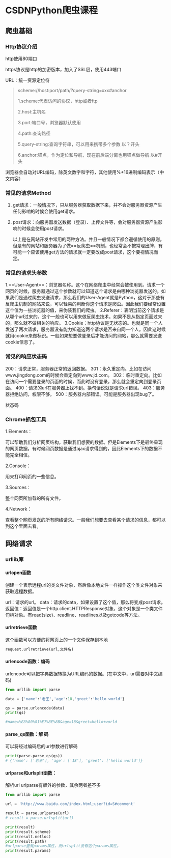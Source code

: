 # CSDNPython爬虫课程

## 爬虫基础

### Http协议介绍

http使用80端口

https协议是http的加密版本，加入了SSL层，使用443端口

URL：统一资源定位符

>  scheme://host:port/path/?query-string=xxx#anchor
>
>  1.scheme:代表访问的协议，http或者ftp
>
>  2.host:主机名
>
>  3.port:端口号，浏览器默认使用
>
>  4.path:查询路径
>
>  5.query-string:查询字符串，可以用来携带多个参数     以？开头
>
>  6.anchor:锚点，作为定位和导航，现在前后端分离也用锚点做导航     以#开头

浏览器会自动对URL编码，除英文数字和字符，其他使用%+16进制编码表示（中文内容）

### 常见的请求Method

1. get请求：一般情况下，只从服务器获取数据下来，并不会对服务器资源产生任何影响的时候会使用get请求。

2. post请求：向服务器发送数据（登录）、上传文件等，会对服务器资源产生影响的时候会使用post请求。

   以上是在网站开发中常用的两种方法。并且一般情况下都会遵循使用的原则。但是有的网站和服务器为了做==反爬虫==机制，也经常会不按常理出牌，有可能一个应该使用get方法的请求就一定要改成post请求，这个要视情况而定。

### 常见的请求头参数

1.==User-Agent==：浏览器名称。这个在网络爬虫中经常会被使用到。请求一个网页的时候，服务器通过这个参数就可以知道这个请求是由哪种浏览器发送的。如果我们是通过爬虫发送请求，那么我们的User-Agent就是Python，这对于那些有反爬虫机制的网站来说，可以轻易的判断你这个请求是爬虫。因此我们要经常设置这个值为一些浏览器的值，来伪装我们的爬虫。
2.Referer：表明当前这个请求是从哪个url过来的。这个一般也可以用来做反爬虫技术。如果不是从指定页面过来的，那么就不做相关的响应。
3.Cookie：http协议是无状态的。也就是同一个人发送了两次请求，服务器没有能力知道这两个请求是否来自同一个人。因此这时候就用cookie来做标识。一般如果想要做登录后才能访问的网站，那么就需要发送cookie信息了。

### 常见的响应状态码

200：请求正常，服务器正常的返回数据。
301：永久重定向。比如在访问www.jingdong.com的时候会重定向到www.jd.com。
302：临时重定向。比如在访问一个需要登录的页面的时候，而此时没有登录，那么就会重定向到登录页面。
400：请求的url在服务器上找不到。换句话说就是请求url错误。
403：服务器拒绝访问，权限不够。
500：服务器内部错误。可能是服务器出现bug了。

状态码

### Chrome抓包工具

1.Elements：

可以帮助我们分析网页结构，获取我们想要的数据。但是Elements下是最终呈现的网页数据，有时候网页数据是通过ajax请求得到的，因此Elements下的数据不能完全相信。

2.Console：

用来打印网页的一些信息。

3.Sources：

整个网页所加载的所有文件。

4.Network：

查看整个网页发送的所有网络请求。一般我们想要去查看某个请求的信息，都可以到这个里面去看。

## 网络请求

### urllib库

#### urlopen函数

创建一个表示远程url的类文件对象，然后像本地文件一样操作这个类文件对象来获取远程数据。

url：请求的url。
data：请求的data，如果设置了这个值，那么将变成post请求。
返回值：返回值是一个http.client.HTTPResponse对象，这个对象是一个类文件句柄对象。有read(size)、readline、readlines以及getcode等方法。

#### urlretrieve函数

这个函数可以方便的将网页上的一个文件保存到本地

```python
request.urlretrieve(url,文件名)
```

####  urlencode函数：编码

urlencode可以把字典数据转换为URL编码的数据。(在中文中，url需要对中文编码)

```python
from urllib import parse

data = {'name':'老王','age':18,'greet':'hello world'}

qs = parse.urlencode(data)
print(qs)

#name=%E8%80%81%E7%8E%8B&age=18&greet=hello+world
```

#### parse_qs函数：解 码

可以将经过编码后的url参数进行解码

```python
print(parse.parse_qs(qs))
# {'name': ['老王'], 'age': ['18'], 'greet': ['hello world']}
```

#### urlparse和urlsplit函数：

解析url     urlparse有额外的参数，其余两者差不多

```python
from urllib import parse

url = 'http://www.baidu.com/index.html;user?id=S#comment'

result = parse.urlparse(url)
# result = parse.urlsplit(url)

print(result)
print(result.scheme)
print(result.netloc)
print(result.path)
#urlparse里有params属性，而urlsplit没有这个params属性。
print(result.params)
```















